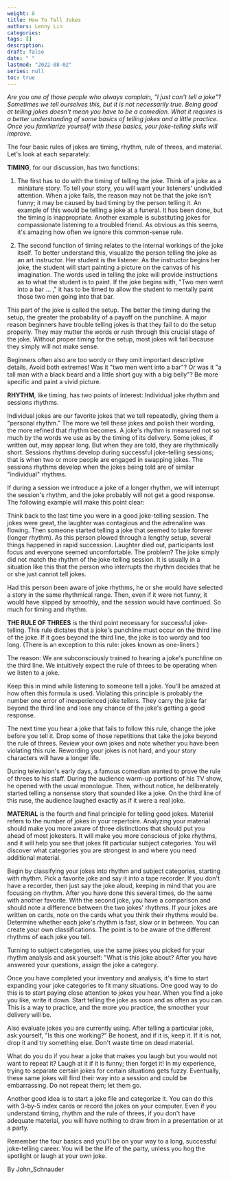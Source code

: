 ```yaml
---
weight: 8
title: How To Tell Jokes
authors: Lenny Lin
categories: 
tags: []
description: 
draft: false
date: " "
lastmod: "2022-08-02"
series: null
toc: true
---
```



*Are you one of those people who always complain, "I just can't tell a joke"? Sometimes we tell ourselves this, but it is not necessarily true. Being good at telling jokes doesn't mean you have to be a comedian. What it requires is a better understanding of some basics of telling jokes and a little practice. Once you familiarize yourself with these basics, your joke-telling skills will improve.*

The four basic rules of jokes are timing, rhythm, rule of threes, and material. Let's look at each separately.

**TIMING**, for our discussion, has two functions:

1. The first has to do with the timing of telling the joke. Think of a joke as a miniature story. To tell your story, you will want your listeners' undivided attention. When a joke fails, the reason may not be that the joke isn't funny; it may be caused by bad timing by the person telling it. An example of this would be telling a joke at a funeral. It has been done, but the timing is inappropriate. Another example is substituting jokes for compassionate listening to a troubled friend. As obvious as this seems, it's amazing how often we ignore this common-sense rule.

2. The second function of timing relates to the internal workings of the joke itself. To better understand this, visualize the person telling the joke as an art instructor. Her student is the listener. As the instructor begins her joke, the student will start painting a picture on the canvas of his imagination. The words used in telling the joke will provide instructions as to what the student is to paint. If the joke begins with, "Two men went into a bar ... ," it has to be timed to allow the student to mentally paint those two men going into that bar.

This part of the joke is called the setup. The better the timing during the setup, the greater the probability of a payoff on the punchline. A major reason beginners have trouble telling jokes is that they fail to do the setup properly. They may mutter the words or rush through this crucial stage of the joke. Without proper timing for the setup, most jokes will fail because they simply will not make sense.

Beginners often also are too wordy or they omit important descriptive details. Avoid both extremes! Was it "two men went into a bar"? Or was it "a tall man with a black beard and a little short guy with a big belly"? Be more specific and paint a vivid picture.

**RHYTHM**, like timing, has two points of interest: Individual joke rhythm and sessions rhythms.

Individual jokes are our favorite jokes that we tell repeatedly, giving them a "personal rhythm." The more we tell these jokes and polish their wording, the more refined that rhythm becomes. A joke's rhythm is measured not so much by the words we use as by the timing of its delivery. Some jokes, if written out, may appear long. But when they are told, they are rhythmically short. Sessions rhythms develop during successful joke-telling sessions; that is when two or more people are engaged in swapping jokes. The sessions rhythms develop when the jokes being told are of similar "individual" rhythms.

If during a session we introduce a joke of a longer rhythm, we will interrupt the session's rhythm, and the joke probably will not get a good response. The following example will make this point clear:

Think back to the last time you were in a good joke-telling session. The jokes were great, the laughter was contagious and the adrenaline was flowing. Then someone started telling a joke that seemed to take forever (longer rhythm). As this person plowed through a lengthy setup, several things happened in rapid succession. Laughter died out, participants lost focus and everyone seemed uncomfortable. The problem? The joke simply did not match the rhythm of the joke-telling session. It is usually in a situation like this that the person who interrupts the rhythm decides that he or she just cannot tell jokes.

Had this person been aware of joke rhythms, he or she would have selected a story in the same rhythmical range. Then, even if it were not funny, it would have slipped by smoothly, and the session would have continued. So much for timing and rhythm.

**THE RULE OF THREES** is the third point necessary for successful joke-telling. This rule dictates that a joke's punchline must occur on the third line of the joke. If it goes beyond the third line, the joke is too wordy and too long. (There is an exception to this rule: jokes known as one-liners.)

The reason: We are subconsciously trained to hearing a joke's punchline on the third line. We intuitively expect the rule of threes to be operating when we listen to a joke.

Keep this in mind while listening to someone tell a joke. You'll be amazed at how often this formula is used. Violating this principle is probably the number one error of inexperienced joke tellers. They carry the joke far beyond the third line and lose any chance of the joke's getting a good response.

The next time you hear a joke that fails to follow this rule, change the joke before you tell it. Drop some of those repetitions that take the joke beyond the rule of threes. Review your own jokes and note whether you have been violating this rule. Rewording your jokes is not hard, and your story characters will have a longer life.

During television's early days, a famous comedian wanted to prove the rule of threes to his staff. During the audience warm-up portions of his TV show, he opened with the usual monologue. Then, without notice, he deliberately started telling a nonsense story that sounded like a joke. On the third line of this ruse, the audience laughed exactly as if it were a real joke.

**MATERIAL** is the fourth and final principle for telling good jokes. Material refers to the number of jokes in your repertoire. Analyzing your material should make you more aware of three distinctions that should put you ahead of most jokesters. It will make you more conscious of joke rhythms, and it will help you see that jokes fit particular subject categories. You will discover what categories you are strongest in and where you need additional material.

Begin by classifying your jokes into rhythm and subject categories, starting with rhythm. Pick a favorite joke and say it into a tape recorder. If you don't have a recorder, then just say the joke aloud, keeping in mind that you are focusing on rhythm. After you have done this several times, do the same with another favorite. With the second joke, you have a comparison and should note a difference between the two jokes' rhythms. If your jokes are written on cards, note on the cards what you think their rhythms would be. Determine whether each joke's rhythm is fast, slow or in between. You can create your own classifications. The point is to be aware of the different rhythms of each joke you tell.

Turning to subject categories, use the same jokes you picked for your rhythm analysis and ask yourself: "What is this joke about? After you have answered your questions, assign the joke a category.

Once you have completed your inventory and analysis, it's time to start expanding your joke categories to fit many situations. One good way to do this is to start paying close attention to jokes you hear. When you find a joke you like, write it down. Start telling the joke as soon and as often as you can. This is a way to practice, and the more you practice, the smoother your delivery will be.

Also evaluate jokes you are currently using. After telling a particular joke, ask yourself, "Is this one working?" Be honest, and if it is, keep it. If it is not, drop it and try something else. Don't waste time on dead material.

What do you do if you hear a joke that makes you laugh but you would not want to repeat it? Laugh at it if it is funny; then forget it! In my experience, trying to separate certain jokes for certain situations gets fuzzy. Eventually, these same jokes will find their way into a session and could be embarrassing. Do not repeat them; let them go.

Another good idea is to start a joke file and categorize it. You can do this with 3-by-5 index cards or record the jokes on your computer. Even if you understand timing, rhythm and the rule of threes, if you don't have adequate material, you will have nothing to draw from in a presentation or at a party.

Remember the four basics and you'll be on your way to a long, successful joke-telling career. You will be the life of the party, unless you hog the spotlight or laugh at your own joke.

By John_Schnauder
